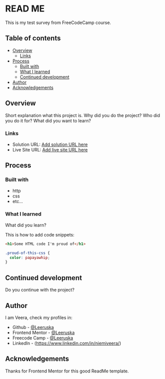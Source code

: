 # READ ME

This is my test survey from FreeCodeCamp course.

## Table of contents

- [Overview](#overview)
    - [Links](#links)
- [Process](#process)
    - [Built with](#built-with)
    - [What I learned](#what-i-learned)
    - [Continued development](#continued-development)
- [Author](#author)
- [Acknowledgements](#acknowledgements)

## Overview

Short explanation what this project is. 
Why did you do the project? 
Who did you do it for?
What did you want to learn?

### Links

- Solution URL: [Add solution URL here](https://your-solution-url.com)
- Live Site URL: [Add live site URL here](https://your-live-site-url.com)


## Process

### Built with
- http
- css
- etc...

### What I learned

What did you learn?

This is how to add code snippets:

```html
<h1>Some HTML code I'm proud of</h1>
```
```css
.proud-of-this-css {
  color: papayawhip;
}
```

## Continued development

Do you continue with the project?

## Author

I am Veera, check my profiles in:
- Github - [@Leeruska](https://github.com/Leeruska)
- Frontend Mentor - [@Leeruska](https://www.frontendmentor.io/profile/Leeruska)
- Freecode Camp - [@Leeruska](https://www.freecodecamp.org/fcc51b5d19d-b2b9-44f3-b98d-0e8cf194ad8b)
- LinkedIn - (https://www.linkedin.com/in/niemiveera/)


## Acknowledgements

Thanks for Frontend Mentor for this good ReadMe template.
